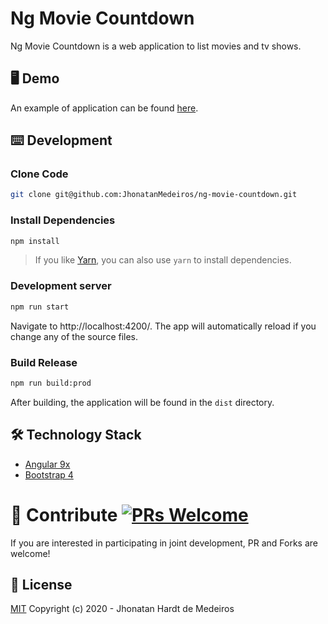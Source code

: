 # Ng Movie Countdown

Ng Movie Countdown is a web application to list movies and tv shows.


## 🖥 Demo
An example of application can be found [here](https://jhonatanmedeiros.github.io/ng-movie-countdown/).

## ⌨️ Development

### Clone Code

```bash
git clone git@github.com:JhonatanMedeiros/ng-movie-countdown.git
```

### Install Dependencies

```bash
npm install
```
> If you like [Yarn](https://yarnpkg.com/), you can also use `yarn` to install dependencies.


### Development server

```bash
npm run start
```
Navigate to http://localhost:4200/. The app will automatically reload if you change any of the source files.


### Build Release

```bash
npm run build:prod
```

After building, the application will be found in the `dist` directory.

## 🛠 Technology Stack

- [Angular 9x](https://angular.io/)
- [Bootstrap 4](https://getbootstrap.com/)


# 🤝 Contribute [![PRs Welcome](https://img.shields.io/badge/PRs-welcome-brightgreen.svg?style=flat)](http://makeapullrequest.com)

If you are interested in participating in joint development, PR and Forks are welcome!

## 📜 License

[MIT](https://github.com/JhonatanMedeiros/ng-movie-countdown/blob/master/LICENSE) Copyright (c) 2020 - Jhonatan Hardt de Medeiros
